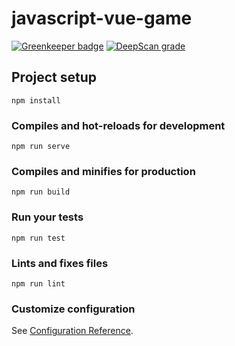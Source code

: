 # javascript-vue-game

[![Greenkeeper badge](https://badges.greenkeeper.io/kompanycoder/javascript-vue-game.svg)](https://greenkeeper.io/) [![DeepScan grade](https://deepscan.io/api/teams/5092/projects/6877/branches/60337/badge/grade.svg)](https://deepscan.io/dashboard#view=project&tid=5092&pid=6877&bid=60337)

## Project setup
```
npm install
```

### Compiles and hot-reloads for development
```
npm run serve
```

### Compiles and minifies for production
```
npm run build
```

### Run your tests
```
npm run test
```

### Lints and fixes files
```
npm run lint
```

### Customize configuration
See [Configuration Reference](https://cli.vuejs.org/config/).
